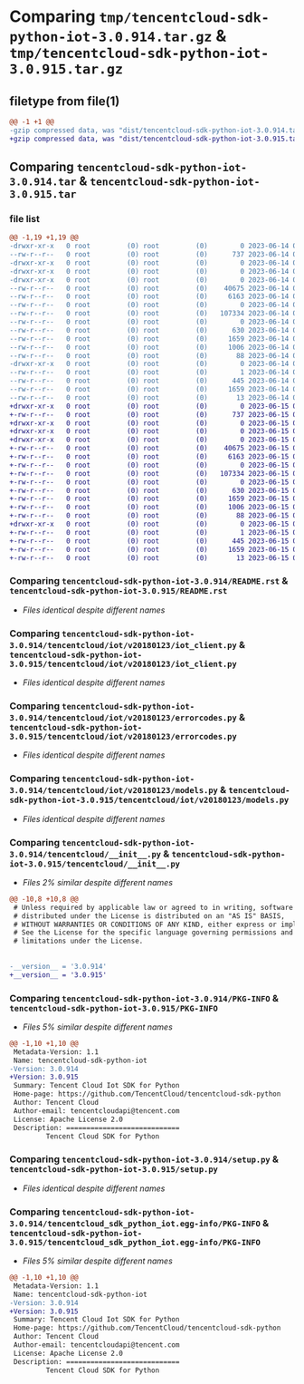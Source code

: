 # Comparing `tmp/tencentcloud-sdk-python-iot-3.0.914.tar.gz` & `tmp/tencentcloud-sdk-python-iot-3.0.915.tar.gz`

## filetype from file(1)

```diff
@@ -1 +1 @@
-gzip compressed data, was "dist/tencentcloud-sdk-python-iot-3.0.914.tar", last modified: Wed Jun 14 00:28:16 2023, max compression
+gzip compressed data, was "dist/tencentcloud-sdk-python-iot-3.0.915.tar", last modified: Thu Jun 15 00:27:35 2023, max compression
```

## Comparing `tencentcloud-sdk-python-iot-3.0.914.tar` & `tencentcloud-sdk-python-iot-3.0.915.tar`

### file list

```diff
@@ -1,19 +1,19 @@
-drwxr-xr-x   0 root         (0) root         (0)        0 2023-06-14 00:28:16.000000 tencentcloud-sdk-python-iot-3.0.914/
--rw-r--r--   0 root         (0) root         (0)      737 2023-06-14 00:28:16.000000 tencentcloud-sdk-python-iot-3.0.914/README.rst
-drwxr-xr-x   0 root         (0) root         (0)        0 2023-06-14 00:28:16.000000 tencentcloud-sdk-python-iot-3.0.914/tencentcloud/
-drwxr-xr-x   0 root         (0) root         (0)        0 2023-06-14 00:28:16.000000 tencentcloud-sdk-python-iot-3.0.914/tencentcloud/iot/
-drwxr-xr-x   0 root         (0) root         (0)        0 2023-06-14 00:28:16.000000 tencentcloud-sdk-python-iot-3.0.914/tencentcloud/iot/v20180123/
--rw-r--r--   0 root         (0) root         (0)    40675 2023-06-14 00:28:16.000000 tencentcloud-sdk-python-iot-3.0.914/tencentcloud/iot/v20180123/iot_client.py
--rw-r--r--   0 root         (0) root         (0)     6163 2023-06-14 00:28:16.000000 tencentcloud-sdk-python-iot-3.0.914/tencentcloud/iot/v20180123/errorcodes.py
--rw-r--r--   0 root         (0) root         (0)        0 2023-06-14 00:28:16.000000 tencentcloud-sdk-python-iot-3.0.914/tencentcloud/iot/v20180123/__init__.py
--rw-r--r--   0 root         (0) root         (0)   107334 2023-06-14 00:28:16.000000 tencentcloud-sdk-python-iot-3.0.914/tencentcloud/iot/v20180123/models.py
--rw-r--r--   0 root         (0) root         (0)        0 2023-06-14 00:28:16.000000 tencentcloud-sdk-python-iot-3.0.914/tencentcloud/iot/__init__.py
--rw-r--r--   0 root         (0) root         (0)      630 2023-06-14 00:28:16.000000 tencentcloud-sdk-python-iot-3.0.914/tencentcloud/__init__.py
--rw-r--r--   0 root         (0) root         (0)     1659 2023-06-14 00:28:16.000000 tencentcloud-sdk-python-iot-3.0.914/PKG-INFO
--rw-r--r--   0 root         (0) root         (0)     1006 2023-06-14 00:28:16.000000 tencentcloud-sdk-python-iot-3.0.914/setup.py
--rw-r--r--   0 root         (0) root         (0)       88 2023-06-14 00:28:16.000000 tencentcloud-sdk-python-iot-3.0.914/setup.cfg
-drwxr-xr-x   0 root         (0) root         (0)        0 2023-06-14 00:28:16.000000 tencentcloud-sdk-python-iot-3.0.914/tencentcloud_sdk_python_iot.egg-info/
--rw-r--r--   0 root         (0) root         (0)        1 2023-06-14 00:28:16.000000 tencentcloud-sdk-python-iot-3.0.914/tencentcloud_sdk_python_iot.egg-info/dependency_links.txt
--rw-r--r--   0 root         (0) root         (0)      445 2023-06-14 00:28:16.000000 tencentcloud-sdk-python-iot-3.0.914/tencentcloud_sdk_python_iot.egg-info/SOURCES.txt
--rw-r--r--   0 root         (0) root         (0)     1659 2023-06-14 00:28:16.000000 tencentcloud-sdk-python-iot-3.0.914/tencentcloud_sdk_python_iot.egg-info/PKG-INFO
--rw-r--r--   0 root         (0) root         (0)       13 2023-06-14 00:28:16.000000 tencentcloud-sdk-python-iot-3.0.914/tencentcloud_sdk_python_iot.egg-info/top_level.txt
+drwxr-xr-x   0 root         (0) root         (0)        0 2023-06-15 00:27:35.000000 tencentcloud-sdk-python-iot-3.0.915/
+-rw-r--r--   0 root         (0) root         (0)      737 2023-06-15 00:27:35.000000 tencentcloud-sdk-python-iot-3.0.915/README.rst
+drwxr-xr-x   0 root         (0) root         (0)        0 2023-06-15 00:27:35.000000 tencentcloud-sdk-python-iot-3.0.915/tencentcloud/
+drwxr-xr-x   0 root         (0) root         (0)        0 2023-06-15 00:27:35.000000 tencentcloud-sdk-python-iot-3.0.915/tencentcloud/iot/
+drwxr-xr-x   0 root         (0) root         (0)        0 2023-06-15 00:27:35.000000 tencentcloud-sdk-python-iot-3.0.915/tencentcloud/iot/v20180123/
+-rw-r--r--   0 root         (0) root         (0)    40675 2023-06-15 00:27:35.000000 tencentcloud-sdk-python-iot-3.0.915/tencentcloud/iot/v20180123/iot_client.py
+-rw-r--r--   0 root         (0) root         (0)     6163 2023-06-15 00:27:35.000000 tencentcloud-sdk-python-iot-3.0.915/tencentcloud/iot/v20180123/errorcodes.py
+-rw-r--r--   0 root         (0) root         (0)        0 2023-06-15 00:27:35.000000 tencentcloud-sdk-python-iot-3.0.915/tencentcloud/iot/v20180123/__init__.py
+-rw-r--r--   0 root         (0) root         (0)   107334 2023-06-15 00:27:35.000000 tencentcloud-sdk-python-iot-3.0.915/tencentcloud/iot/v20180123/models.py
+-rw-r--r--   0 root         (0) root         (0)        0 2023-06-15 00:27:35.000000 tencentcloud-sdk-python-iot-3.0.915/tencentcloud/iot/__init__.py
+-rw-r--r--   0 root         (0) root         (0)      630 2023-06-15 00:27:35.000000 tencentcloud-sdk-python-iot-3.0.915/tencentcloud/__init__.py
+-rw-r--r--   0 root         (0) root         (0)     1659 2023-06-15 00:27:35.000000 tencentcloud-sdk-python-iot-3.0.915/PKG-INFO
+-rw-r--r--   0 root         (0) root         (0)     1006 2023-06-15 00:27:35.000000 tencentcloud-sdk-python-iot-3.0.915/setup.py
+-rw-r--r--   0 root         (0) root         (0)       88 2023-06-15 00:27:35.000000 tencentcloud-sdk-python-iot-3.0.915/setup.cfg
+drwxr-xr-x   0 root         (0) root         (0)        0 2023-06-15 00:27:35.000000 tencentcloud-sdk-python-iot-3.0.915/tencentcloud_sdk_python_iot.egg-info/
+-rw-r--r--   0 root         (0) root         (0)        1 2023-06-15 00:27:35.000000 tencentcloud-sdk-python-iot-3.0.915/tencentcloud_sdk_python_iot.egg-info/dependency_links.txt
+-rw-r--r--   0 root         (0) root         (0)      445 2023-06-15 00:27:35.000000 tencentcloud-sdk-python-iot-3.0.915/tencentcloud_sdk_python_iot.egg-info/SOURCES.txt
+-rw-r--r--   0 root         (0) root         (0)     1659 2023-06-15 00:27:35.000000 tencentcloud-sdk-python-iot-3.0.915/tencentcloud_sdk_python_iot.egg-info/PKG-INFO
+-rw-r--r--   0 root         (0) root         (0)       13 2023-06-15 00:27:35.000000 tencentcloud-sdk-python-iot-3.0.915/tencentcloud_sdk_python_iot.egg-info/top_level.txt
```

### Comparing `tencentcloud-sdk-python-iot-3.0.914/README.rst` & `tencentcloud-sdk-python-iot-3.0.915/README.rst`

 * *Files identical despite different names*

### Comparing `tencentcloud-sdk-python-iot-3.0.914/tencentcloud/iot/v20180123/iot_client.py` & `tencentcloud-sdk-python-iot-3.0.915/tencentcloud/iot/v20180123/iot_client.py`

 * *Files identical despite different names*

### Comparing `tencentcloud-sdk-python-iot-3.0.914/tencentcloud/iot/v20180123/errorcodes.py` & `tencentcloud-sdk-python-iot-3.0.915/tencentcloud/iot/v20180123/errorcodes.py`

 * *Files identical despite different names*

### Comparing `tencentcloud-sdk-python-iot-3.0.914/tencentcloud/iot/v20180123/models.py` & `tencentcloud-sdk-python-iot-3.0.915/tencentcloud/iot/v20180123/models.py`

 * *Files identical despite different names*

### Comparing `tencentcloud-sdk-python-iot-3.0.914/tencentcloud/__init__.py` & `tencentcloud-sdk-python-iot-3.0.915/tencentcloud/__init__.py`

 * *Files 2% similar despite different names*

```diff
@@ -10,8 +10,8 @@
 # Unless required by applicable law or agreed to in writing, software
 # distributed under the License is distributed on an "AS IS" BASIS,
 # WITHOUT WARRANTIES OR CONDITIONS OF ANY KIND, either express or implied.
 # See the License for the specific language governing permissions and
 # limitations under the License.
 
 
-__version__ = '3.0.914'
+__version__ = '3.0.915'
```

### Comparing `tencentcloud-sdk-python-iot-3.0.914/PKG-INFO` & `tencentcloud-sdk-python-iot-3.0.915/PKG-INFO`

 * *Files 5% similar despite different names*

```diff
@@ -1,10 +1,10 @@
 Metadata-Version: 1.1
 Name: tencentcloud-sdk-python-iot
-Version: 3.0.914
+Version: 3.0.915
 Summary: Tencent Cloud Iot SDK for Python
 Home-page: https://github.com/TencentCloud/tencentcloud-sdk-python
 Author: Tencent Cloud
 Author-email: tencentcloudapi@tencent.com
 License: Apache License 2.0
 Description: ============================
         Tencent Cloud SDK for Python
```

### Comparing `tencentcloud-sdk-python-iot-3.0.914/setup.py` & `tencentcloud-sdk-python-iot-3.0.915/setup.py`

 * *Files identical despite different names*

### Comparing `tencentcloud-sdk-python-iot-3.0.914/tencentcloud_sdk_python_iot.egg-info/PKG-INFO` & `tencentcloud-sdk-python-iot-3.0.915/tencentcloud_sdk_python_iot.egg-info/PKG-INFO`

 * *Files 5% similar despite different names*

```diff
@@ -1,10 +1,10 @@
 Metadata-Version: 1.1
 Name: tencentcloud-sdk-python-iot
-Version: 3.0.914
+Version: 3.0.915
 Summary: Tencent Cloud Iot SDK for Python
 Home-page: https://github.com/TencentCloud/tencentcloud-sdk-python
 Author: Tencent Cloud
 Author-email: tencentcloudapi@tencent.com
 License: Apache License 2.0
 Description: ============================
         Tencent Cloud SDK for Python
```

